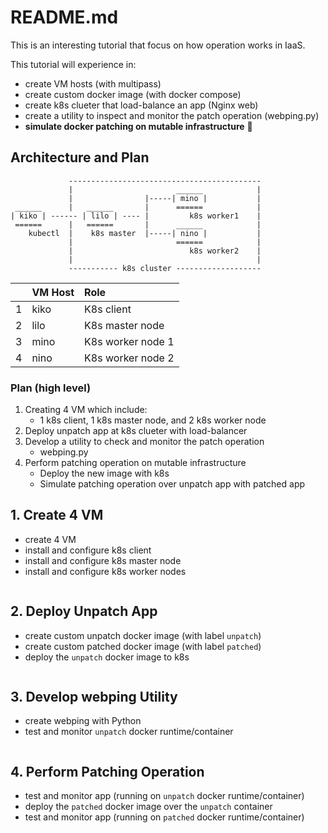 # README.md
This is an interesting tutorial that focus on how operation works in IaaS.  

This tutorial will experience in:
- create VM hosts (with multipass)
- create custom docker image (with docker compose)
- create k8s clueter that load-balance an app (Nginx web)
- create a utility to inspect and monitor the patch operation (webping.py)
- **simulate docker patching on mutable infrastructure** :sparkler: 

## Architecture and Plan
```
             -------------------------------------------
             |                       ______            |
             |                |-----| mino |           |
 ______      |   ______       |      ======            |
| kiko | ------ | lilo | ---- |         k8s worker1    |
 ======      |   ======       |      ______            |
    kubectl  |    k8s master  |-----| nino |           |
             |                       ======            |
             |                          k8s worker2    |
             |                                         | 
             ----------- k8s cluster -------------------

```

|     | VM Host | Role              |
| --: | :------ | :---------------- |
| 1   | kiko    | K8s client        |
| 2   | lilo    | K8s master node   |
| 3   | mino    | K8s worker node 1 |
| 4   | nino    | K8s worker node 2 |


### Plan (high level) 
1. Creating 4 VM which include: 
   - 1 k8s client, 1 k8s master node, and 2 k8s worker node
2. Deploy unpatch app at k8s clueter with load-balancer
3. Develop a utility to check and monitor the patch operation
   - webping.py
4. Perform patching operation on mutable infrastructure
   - Deploy the new image with k8s
   - Simulate patching operation over unpatch app with patched app

## 1. Create 4 VM
- create 4 VM
- install and configure k8s client
- install and configure k8s master node
- install and configure k8s worker nodes
```console

```


## 2. Deploy Unpatch App
- create custom unpatch docker image (with label `unpatch`)
- create custom patched docker image (with label `patched`)
- deploy the `unpatch` docker image to k8s
```console

```


## 3. Develop webping Utility
- create webping with Python
- test and monitor `unpatch` docker runtime/container
```console

```


## 4. Perform Patching Operation
- test and monitor app (running on `unpatch` docker runtime/container)
- deploy the `patched` docker image over the `unpatch` container
- test and monitor app (running on `patched` docker runtime/container)
```console

```



